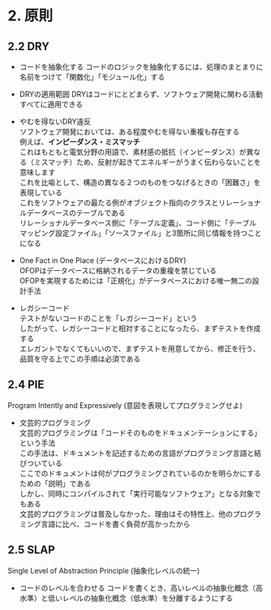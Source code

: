 # 2. 原則
## 2.2 DRY
- コードを抽象化する
  コードのロジックを抽象化するには、処理のまとまりに名前をつけて「関数化」「モジュール化」する  

- DRYの適用範囲
  DRYはコードにとどまらず、ソフトウェア開発に関わる活動すべてに適用できる  

- やむを得ないDRY違反  
  ソフトウェア開発においては、ある程度やむを得ない重複も存在する  
  例えば、**インピーダンス・ミスマッチ**  
  これはもともと電気分野の用語で、素材感の抵抗（インビーダンス）が異なる（ミスマッチ）ため、反射が起きてエネルギーがうまく伝わらないことを意味します  
  これを比喩として、構造の異なる２つのものをつなげるときの「困難さ」を表現している  
  これをソフトウェアの最たる例がオブジェクト指向のクラスとリレーショナルデータベースのテーブルである  
  リレーショナルデータベース側に「テーブル定義」、コード側に「テーブルマッピング設定ファイル」「ソースファイル」と3箇所に同じ情報を持つことになる  

- One Fact in One Place (データベースにおけるDRY)  
  OFOPはデータベースに格納されるデータの重複を禁じている  
  OFOPを実現するためには「正規化」がデータベースにおける唯一無二の設計手法  

- レガシーコード  
  テストがないコードのことを「レガシーコード」という  
  したがって、レガシーコードと相対することになったら、まずテストを作成する  
  エレガントでなくてもいいので、まずテストを用意してから、修正を行う、品質を守る上でこの手順は必須である  

## 2.4 PIE  
Program Intently and Expressively (意図を表現してプログラミングせよ)  
- 文芸的プログラミング  
  文芸的プログラミングは「コードそのものをドキュメンテーションにする」という手法  
  この手法は、ドキュメントを記述するための言語がプログラミング言語と結びついている  
  ここでのドキュメントは何がプログラミングされているのかを明らかにするための「説明」である  
  しかし、同時にコンパイルされて「実行可能なソフトウェア」となる対象でもある  
  文芸的プログラミングは普及しなかった、理由はその特性上、他のプログラミング言語に比べ、コードを書く負荷が高かったから  

## 2.5 SLAP
Single Level of Abstraction Principle (抽象化レベルの統一)  
- コードのレベルを合わせる
  コードを書くとき、高いレベルの抽象化概念（高水準）と低いレベルの抽象化概念（低水準）を分離するようにする  
